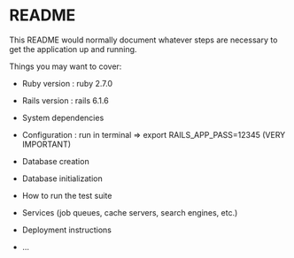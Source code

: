 # README

This README would normally document whatever steps are necessary to get the
application up and running.

Things you may want to cover:

* Ruby version : ruby 2.7.0
* Rails version : rails 6.1.6

* System dependencies 

* Configuration : run in terminal => export RAILS_APP_PASS=12345 (VERY IMPORTANT)

* Database creation

* Database initialization

* How to run the test suite

* Services (job queues, cache servers, search engines, etc.)

* Deployment instructions

* ...
